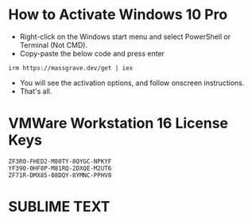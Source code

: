 # How to Activate Windows 10 Pro
- Right-click on the Windows start menu and select PowerShell or Terminal (Not CMD).
- Copy-paste the below code and press enter
```
irm https://massgrave.dev/get | iex
```
- You will see the activation options, and follow onscreen instructions.
- That's all.

# VMWare Workstation 16 License Keys

```
ZF3R0-FHED2-M80TY-8QYGC-NPKYF
YF390-0HF8P-M81RQ-2DXQE-M2UT6
ZF71R-DMX85-08DQY-8YMNC-PPHV8
```

# SUBLIME TEXT
